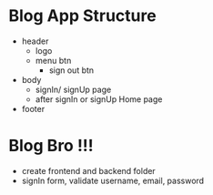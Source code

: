 # Blog App Structure

- header
  - logo
  - menu btn
    - sign out btn
- body
  - signIn/ signUp page
  - after signIn or signUp Home page
- footer

# Blog Bro !!!

- create frontend and backend folder
- signIn form, validate username, email, password
